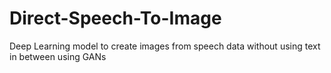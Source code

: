 # Direct-Speech-To-Image
Deep Learning model to create images from speech data without using text in between using GANs
